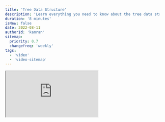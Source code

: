 ```yaml
---
title: 'Tree Data Structure'
description: 'Learn everything you need to know about the tree data structure'
duration: '8 minutes'
isNew: false
date: 2022-08-11
authorId: 'kamran'
sitemap:
  priority: 0.7
  changefreq: 'weekly'
tags:
  - 'video'
  - 'video-sitemap'
---
```


<iframe class="w-full aspect-video mb-5" src="https://www.youtube.com/embed/S2W3SXGPVyU" title="Tree Data Structure"></iframe>
